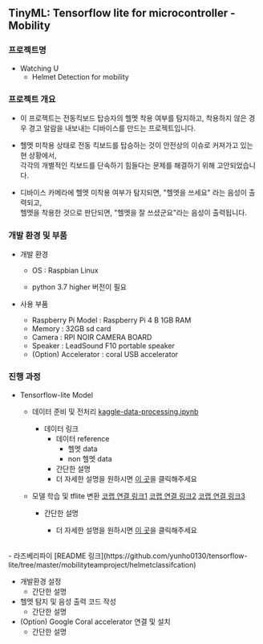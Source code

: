## TinyML: Tensorflow lite for microcontroller - Mobility


### 프로젝트명



- Watching U
  - Helmet Detection for mobility   

### 프로젝트 개요   



- 이 프로젝트는 전동킥보드 탑승자의 헬멧 착용 여부를 탐지하고, 착용하지 않은 경우 경고 알람을 내보내는 디바이스를 만드는 프로젝트입니다.



- 헬멧 미착용 상태로 전동 킥보드를 탑승하는 것이 안전상의 이슈로 커져가고 있는 현 상황에서,  
  각각의 개별적인 킥보드를 단속하기 힘들다는 문제를 해결하기 위해 고안되었습니다.



- 디바이스 카메라에 헬멧 미착용 여부가 탐지되면, "헬멧을 쓰세요" 라는 음성이 출력되고,  
  헬멧을 착용한 것으로 판단되면, "헬멧을 잘 쓰셨군요"라는 음성이 출력됩니다.
   
    
### 개발 환경 및 부품   



- 개발 환경

  - OS : Raspbian Linux

  - python 3.7 higher 버전이 필요

- 사용 부품
  - Raspberry Pi Model : Raspberry Pi 4 B 1GB RAM
  - Memory : 32GB sd card
  - Camera : RPI NOIR CAMERA BOARD
  - Speaker : LeadSound F10 portable speaker
  - (Option) Accelerator : coral USB accelerator



### 진행 과정

- Tensorflow-lite Model

  - 데이터 준비 및 전처리 [kaggle-data-processing.ipynb](https://colab.research.google.com/github/yunho0130/tensorflow-lite/blob/master/mobilityteamproject/helmet-data-preprocessing/kaggle-data-processing.ipynb)

    - 데이터 링크
      - 데이터 reference
        - 헬멧 data
        - non 헬멧 data
      - 간단한 설명
      - 더 자세한 설명을 원하시면 [이 곳](https://github.com/yunho0130/tensorflow-lite/tree/master/mobilityteamproject/helmet-data-preprocessing)을 클릭해주세요

  - 모델 학습 및 tflite 변환 [코랩 연결 링크1](https://colab.research.google.com/github/yunho0130/tensorflow-lite/blob/master/mobilityteamproject/modeling-with-code/helmet_classification_for_tinyMLproject_part1.ipynb) [코랩 연결 링크2](https://colab.research.google.com/github/yunho0130/tensorflow-lite/blob/master/mobilityteamproject/modeling-with-code/helmet_classification_for_tinyMLproject_part2.ipynb) [코랩 연결 링크3](https://colab.research.google.com/github/yunho0130/tensorflow-lite/blob/master/mobilityteamproject/modeling-with-code/helmet_classification_for_tinyMLproject_part3.ipynb)

    - 간단한 설명
    
      - 더 자세한 설명을 원하시면 [이 곳](https://github.com/yunho0130/tensorflow-lite/tree/master/mobilityteamproject/modeling-with-code)을 클릭해주세요

    
<br>
- 라즈베리파이 [README 링크](https://github.com/yunho0130/tensorflow-lite/tree/master/mobilityteamproject/helmetclassifcation)

  - 개발환경 설정
    - 간단한 설명
  - 헬멧 탐지 및 음성 출력 코드 작성
    - 간단한 설명
  - (Option) Google Coral accelerator 연결 및 설치
    - 간단한 설명


